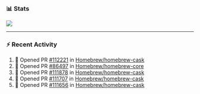 ### :bar_chart: Stats

<a href="#">
  <img align="center" src="https://github-readme-stats.vercel.app/api?username=tuzi3040&show_icons=true&theme=dark" />
</a>

---

### :zap: Recent Activity

<!--START_SECTION:activity-->
1. 💪 Opened PR [#112221](https://github.com/Homebrew/homebrew-cask/pull/112221) in [Homebrew/homebrew-cask](https://github.com/Homebrew/homebrew-cask)
2. 💪 Opened PR [#86497](https://github.com/Homebrew/homebrew-core/pull/86497) in [Homebrew/homebrew-core](https://github.com/Homebrew/homebrew-core)
3. 💪 Opened PR [#111878](https://github.com/Homebrew/homebrew-cask/pull/111878) in [Homebrew/homebrew-cask](https://github.com/Homebrew/homebrew-cask)
4. 💪 Opened PR [#111707](https://github.com/Homebrew/homebrew-cask/pull/111707) in [Homebrew/homebrew-cask](https://github.com/Homebrew/homebrew-cask)
5. 💪 Opened PR [#111656](https://github.com/Homebrew/homebrew-cask/pull/111656) in [Homebrew/homebrew-cask](https://github.com/Homebrew/homebrew-cask)
<!--END_SECTION:activity-->
